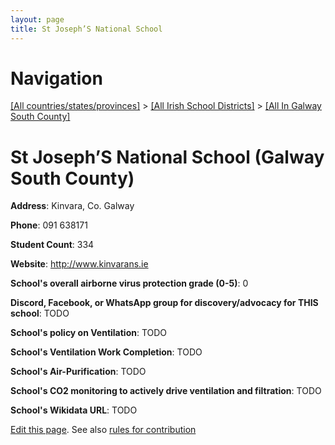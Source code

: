 ```yaml
---
layout: page
title: St Joseph’S National School
---
```

# Navigation

[[All countries/states/provinces]](../../..) > [[All Irish School Districts]](../..) > [[All In Galway South County]](..)

# St Joseph’S National School (Galway South County)

**Address**: Kinvara, Co. Galway

**Phone**: 091 638171

**Student Count**: 334

**Website**: <http://www.kinvarans.ie>

**School's overall airborne virus protection grade (0-5)**: 0

**Discord, Facebook, or WhatsApp group for discovery/advocacy for THIS school**: TODO

**School's policy on Ventilation**: TODO

**School's Ventilation Work Completion**: TODO

**School's Air-Purification**: TODO

**School's CO2 monitoring to actively drive ventilation and filtration**: TODO

**School's Wikidata URL**: TODO


[Edit this page](https://github.com/ventilate-schools/Ireland/edit/main/./Galway_South_County/St_Joseph’S_National_School.md). See also [rules for contribution](../../../contribution-rules/)